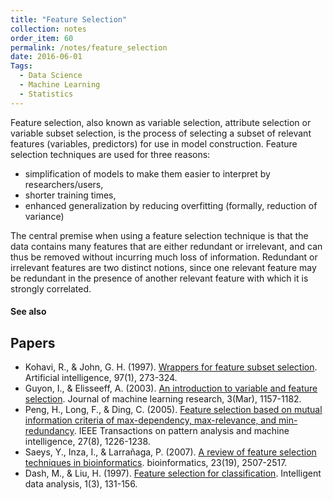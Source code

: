 ```yaml
---
title: "Feature Selection"
collection: notes
order_item: 60
permalink: /notes/feature_selection
date: 2016-06-01
Tags:
  - Data Science
  - Machine Learning
  - Statistics
---
```


Feature selection, also known as variable selection, attribute selection or variable subset selection, is the process of selecting a subset of relevant features (variables, predictors) for use in model construction. Feature selection techniques are used for three reasons:
* simplification of models to make them easier to interpret by researchers/users,
* shorter training times,
* enhanced generalization by reducing overfitting (formally, reduction of variance)

The central premise when using a feature selection technique is that the data contains many features that are either redundant or irrelevant, and can thus be removed without incurring much loss of information. Redundant or irrelevant features are two distinct notions, since one relevant feature may be redundant in the presence of another relevant feature with which it is strongly correlated.


#### See also





## Papers
* Kohavi, R., & John, G. H. (1997). [Wrappers for feature subset selection](http://www.sciencedirect.com/science/article/pii/S000437029700043X). Artificial intelligence, 97(1), 273-324.
* Guyon, I., & Elisseeff, A. (2003). [An introduction to variable and feature selection](http://www.jmlr.org/papers/v3/guyon03a.html). Journal of machine learning research, 3(Mar), 1157-1182.
* Peng, H., Long, F., & Ding, C. (2005). [Feature selection based on mutual information criteria of max-dependency, max-relevance, and min-redundancy](http://ieeexplore.ieee.org/xpls/abs_all.jsp?arnumber=1453511). IEEE Transactions on pattern analysis and machine intelligence, 27(8), 1226-1238.
* Saeys, Y., Inza, I., & Larrañaga, P. (2007). [A review of feature selection techniques in bioinformatics](http://bioinformatics.oxfordjournals.org/content/23/19/2507.long). bioinformatics, 23(19), 2507-2517.
* Dash, M., & Liu, H. (1997). [Feature selection for classification](http://citeseerx.ist.psu.edu/viewdoc/download?doi=10.1.1.463.8806&rep=rep1&type=pdf). Intelligent data analysis, 1(3), 131-156.




